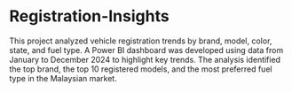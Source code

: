 # Registration-Insights
This project analyzed vehicle registration trends by brand, model, color, state, and fuel type. A Power BI dashboard was developed using data from January to December 2024 to highlight key trends. The analysis identified the top brand, the top 10 registered models, and the most preferred fuel type in the Malaysian market.

